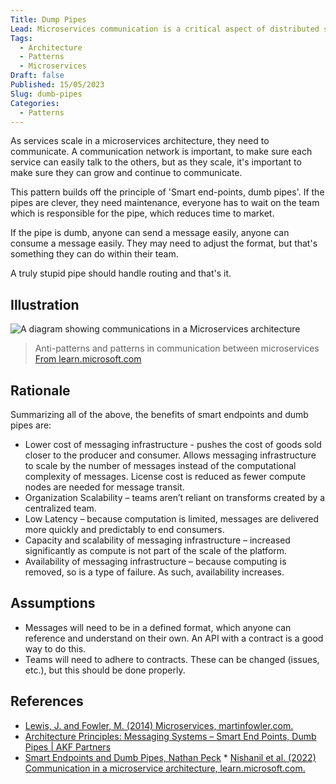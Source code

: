 ```yaml
---
Title: Dump Pipes
Lead: Microservices communication is a critical aspect of distributed systems. Learn how to design and implement effective communication between microservices
Tags:
  - Architecture
  - Patterns
  - Microservices
Draft: false
Published: 15/05/2023
Slug: dumb-pipes
Categories:
  - Patterns
---
```


As services scale in a microservices architecture, they need to communicate. A communication network is important, to make sure each service can easily talk to the others, but as they scale, it's important to make sure they can grow and continue to communicate.

This pattern builds off the principle of 'Smart end-points, dumb pipes'. If the pipes are clever, they need maintenance, everyone has to wait on the team which is responsible for the pipe, which reduces time to market.

If the pipe is dumb, anyone can send a message easily, anyone can consume a message easily. They may need to adjust the format, but that's something they can do within their team.

A truly stupid pipe should handle routing and that's it.

## Illustration

![A diagram showing communications in a Microservices architecture](https://learn.microsoft.com/en-us/dotnet/architecture/microservices/architect-microservice-container-applications/media/communication-in-microservice-architecture/sync-vs-async-patterns-across-microservices.png)
> Anti-patterns and patterns in communication between microservices
[From learn.microsoft.com](https://learn.microsoft.com/en-us/dotnet/architecture/microservices/architect-microservice-container-applications/communication-in-microservice-architecture)

## Rationale

Summarizing all of the above, the benefits of smart endpoints and dumb pipes are:

* Lower cost of messaging infrastructure - pushes the cost of goods sold closer to the producer and consumer. Allows messaging infrastructure to scale by the number of messages instead of the computational complexity of messages. License cost is reduced as fewer compute nodes are needed for message transit.
* Organization Scalability – teams aren’t reliant on transforms created by a centralized team.
* Low Latency – because computation is limited, messages are delivered more quickly and predictably to end consumers.
* Capacity and scalability of messaging infrastructure – increased significantly as compute is not part of the scale of the platform.
* Availability of messaging infrastructure – because computing is removed, so is a type of failure. As such, availability increases.

## Assumptions

* Messages will need to be in a defined format, which anyone can reference and understand on their own. An API with a contract is a good way to do this.
* Teams will need to adhere to contracts. These can be changed (issues, etc.), but this should be done properly.

## References

* [Lewis, J. and Fowler, M. (2014) Microservices, martinfowler.com.](https://martinfowler.com/articles/microservices.html.)
* [Architecture Principles: Messaging Systems – Smart End Points, Dumb Pipes | AKF Partners](https://akfpartners.com/growth-blog/architecture-principle-messaging-systems-smart-end-points-dumb-pipes)
* [Smart Endpoints and Dumb Pipes, Nathan Peck](https://nathanpeck.com/microservice-principles-smart-endpoint-dumb-pipe/)
‌* [Nishanil et al. (2022) Communication in a microservice architecture, learn.microsoft.com.](https://learn.microsoft.com/en-us/dotnet/architecture/microservices/architect-microservice-container-applications/communication-in-microservice-architecture)
